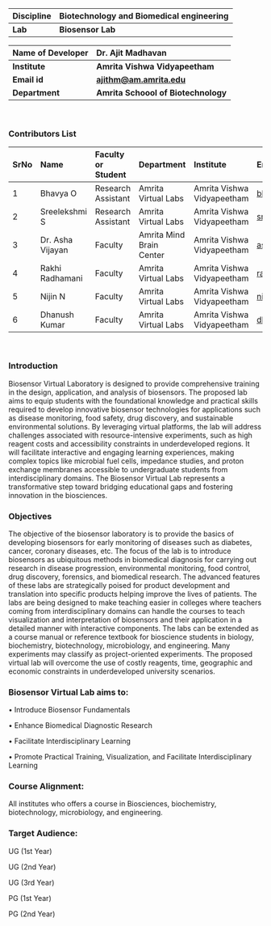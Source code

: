 <b>Discipline | <b>Biotechnology and Biomedical engineering
:--|:--|
<b> Lab | <b> Biosensor Lab


<b>Name of Developer | <b> Dr. Ajit Madhavan
:--|:--|
<b> Institute | <b>  Amrita Vishwa Vidyapeetham
<b> Email id|     <b> ajithm@am.amrita.edu 
<b> Department |  <b> Amrita Schoool of Biotechnology

&nbsp;

### Contributors List

SrNo | Name | Faculty or Student | Department| Institute | Email id
:--|:--|:--|:--|:--|:--|
1 | Bhavya O | Research Assistant | Amrita Virtual Labs | Amrita Vishwa Vidyapeetham | bhavyao@am.amrita.edu 
2 | Sreelekshmi S | Research Assistant | Amrita Virtual Labs | Amrita Vishwa Vidyapeetham | sreelekshmis@am.amrita.edu 
3 | Dr. Asha Vijayan | Faculty | Amrita Mind Brain Center | Amrita Vishwa Vidyapeetham | ashavijayan@am.amrita.edu
4 | Rakhi Radhamani | Faculty | Amrita Virtual Labs | Amrita Vishwa Vidyapeetham | rakhir@am.amrita.edu
5 | Nijin N | Faculty | Amrita Virtual Labs | Amrita Vishwa Vidyapeetham | nijinn@am.amrita.edu
6 | Dhanush Kumar | Faculty | Amrita Virtual Labs | Amrita Vishwa Vidyapeetham | dhanushkumar@am.amrita.edu 


&nbsp;

### Introduction
Biosensor Virtual Laboratory is designed to provide comprehensive training in the design, application, and analysis of biosensors. The proposed lab aims to equip students with the foundational knowledge and practical skills required to develop innovative biosensor technologies for applications such as disease monitoring, food safety, drug discovery, and sustainable environmental solutions. By leveraging virtual platforms, the lab will address challenges associated with resource-intensive experiments, such as high reagent costs and accessibility constraints in underdeveloped regions. It will facilitate interactive and engaging learning experiences, making complex topics like microbial fuel cells, impedance studies, and proton exchange membranes accessible to undergraduate students from interdisciplinary domains. The Biosensor Virtual Lab represents a transformative step toward bridging educational gaps and fostering innovation in the biosciences.

### Objectives
The objective of the biosensor laboratory is to provide the basics of developing biosensors for early monitoring of diseases such as diabetes, cancer, coronary diseases, etc. The focus of the lab is to introduce biosensors as ubiquitous methods in biomedical diagnosis for carrying out research in disease progression, environmental monitoring, food control, drug discovery, forensics, and biomedical research. The advanced features of these labs are strategically poised for product development and translation into specific products helping improve the lives of patients. The labs are being designed to make teaching easier in colleges where teachers coming from interdisciplinary domains can handle the courses to teach visualization and interpretation of biosensors and their application in a detailed manner with interactive components. The labs can be extended as a course manual or reference textbook for bioscience students in biology, biochemistry, biotechnology, microbiology, and engineering. Many experiments may classify as project-oriented experiments. The proposed virtual lab will overcome the use of costly reagents, time, geographic and economic constraints in underdeveloped university scenarios.

### Biosensor Virtual Lab aims to:
• Introduce Biosensor Fundamentals

• Enhance Biomedical Diagnostic Research

• Facilitate Interdisciplinary Learning

• Promote Practical Training, Visualization, and Facilitate Interdisciplinary Learning

### Course Alignment: 
All institutes who offers a course in Biosciences, biochemistry, biotechnology, microbiology, and engineering.

### Target Audience:

UG (1st Year)

UG (2nd Year)

UG (3rd Year)

PG (1st Year)

PG (2nd Year)
